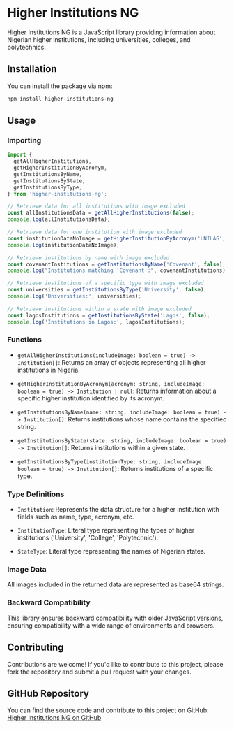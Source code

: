 # Higher Institutions NG

Higher Institutions NG is a JavaScript library providing information about Nigerian higher institutions, including universities, colleges, and polytechnics.

## Installation

You can install the package via npm:

```bash
npm install higher-institutions-ng
```

## Usage

### Importing

```javascript
import {
  getAllHigherInstitutions,
  getHigherInstitutionByAcronym,
  getInstitutionsByName,
  getInstitutionsByState,
  getInstitutionsByType,
} from 'higher-institutions-ng';

// Retrieve data for all institutions with image excluded
const allInstitutionsData = getAllHigherInstitutions(false);
console.log(allInstitutionsData);

// Retrieve data for one institution with image excluded
const institutionDataNoImage = getHigherInstitutionByAcronym('UNILAG', false);
console.log(institutionDataNoImage);

// Retrieve institutions by name with image excluded
const covenantInstitutions = getInstitutionsByName('Covenant', false);
console.log("Institutions matching 'Covenant':", covenantInstitutions);

// Retrieve institutions of a specific type with image excluded
const universities = getInstitutionsByType('University', false);
console.log('Universities:', universities);

// Retrieve institutions within a state with image excluded
const lagosInstitutions = getInstitutionsByState('Lagos', false);
console.log('Institutions in Lagos:', lagosInstitutions);
```

### Functions

- `getAllHigherInstitutions(includeImage: boolean = true) -> Institution[]`: Returns an array of objects representing all higher institutions in Nigeria.

- `getHigherInstitutionByAcronym(acronym: string, includeImage: boolean = true) -> Institution | null`: Returns information about a specific higher institution identified by its acronym.

- `getInstitutionsByName(name: string, includeImage: boolean = true) -> Institution[]`: Returns institutions whose name contains the specified string.

- `getInstitutionsByState(state: string, includeImage: boolean = true) -> Institution[]`: Returns institutions within a given state.

- `getInstitutionsByType(institutionType: string, includeImage: boolean = true) -> Institution[]`: Returns institutions of a specific type.

### Type Definitions

- `Institution`: Represents the data structure for a higher institution with fields such as name, type, acronym, etc.

- `InstitutionType`: Literal type representing the types of higher institutions ('University', 'College', 'Polytechnic').

- `StateType`: Literal type representing the names of Nigerian states.

### Image Data

All images included in the returned data are represented as base64 strings.

### Backward Compatibility

This library ensures backward compatibility with older JavaScript versions, ensuring compatibility with a wide range of environments and browsers.

## Contributing

Contributions are welcome! If you'd like to contribute to this project, please fork the repository and submit a pull request with your changes.

## GitHub Repository

You can find the source code and contribute to this project on GitHub: [Higher Institutions NG on GitHub](https://github.com/awesomegoodman/higher-institutions-ng/tree/main/npm)
